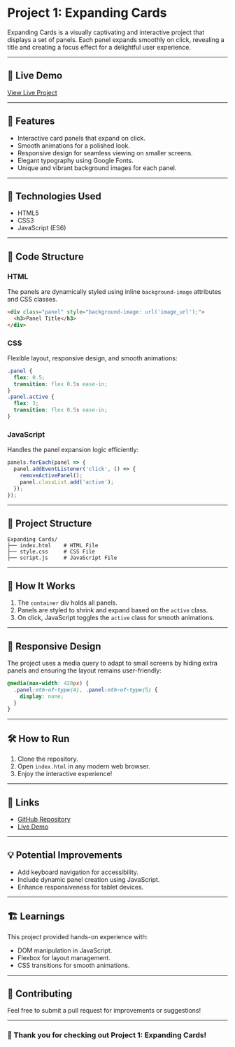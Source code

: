# Project 1: Expanding Cards

Expanding Cards is a visually captivating and interactive project that displays a set of panels. Each panel expands smoothly on click, revealing a title and creating a focus effect for a delightful user experience.

---

## 🎨 **Live Demo**
[View Live Project](https://bloivating-major.github.io/50-Projects-Using-HTML-CSS-JS/02%20Day%201%20Expanding%20Cards/index.html) 

---

## 🌟 **Features**
- Interactive card panels that expand on click.
- Smooth animations for a polished look.
- Responsive design for seamless viewing on smaller screens.
- Elegant typography using Google Fonts.
- Unique and vibrant background images for each panel.

---

## 🚀 **Technologies Used**
- HTML5
- CSS3
- JavaScript (ES6)

---

## 📜 **Code Structure**
### HTML
The panels are dynamically styled using inline `background-image` attributes and CSS classes.
```html
<div class="panel" style="background-image: url('image_url');">
  <h3>Panel Title</h3>
</div>
```

### CSS
Flexible layout, responsive design, and smooth animations:
```css
.panel {
  flex: 0.5;
  transition: flex 0.5s ease-in;
}
.panel.active {
  flex: 3;
  transition: flex 0.5s ease-in;
}
```

### JavaScript
Handles the panel expansion logic efficiently:
```javascript
panels.forEach(panel => {
  panel.addEventListener('click', () => {
    removeActivePanel();
    panel.classList.add('active');
  });
});
```

---

## 📂 **Project Structure**
```
Expanding Cards/
├── index.html    # HTML File
├── style.css     # CSS File
├── script.js     # JavaScript File
```

---

## 📖 **How It Works**
1. The `container` div holds all panels.
2. Panels are styled to shrink and expand based on the `active` class.
3. On click, JavaScript toggles the `active` class for smooth animations.

---

## 📱 **Responsive Design**
The project uses a media query to adapt to small screens by hiding extra panels and ensuring the layout remains user-friendly:
```css
@media(max-width: 420px) {
  .panel:nth-of-type(4), .panel:nth-of-type(5) {
    display: none;
  }
}
```

---

## 🛠️ **How to Run**
1. Clone the repository.
2. Open `index.html` in any modern web browser.
3. Enjoy the interactive experience!

---

## 🔗 **Links**
- [GitHub Repository](https://github.com/Bloivating-Major/50-Projects-Using-HTML-CSS-JS) 
- [Live Demo](https://bloivating-major.github.io/50-Projects-Using-HTML-CSS-JS/02%20Day%201%20Expanding%20Cards/index.html) 

---

## 💡 **Potential Improvements**
- Add keyboard navigation for accessibility.
- Include dynamic panel creation using JavaScript.
- Enhance responsiveness for tablet devices.

---

## 🏗️ **Learnings**
This project provided hands-on experience with:
- DOM manipulation in JavaScript.
- Flexbox for layout management.
- CSS transitions for smooth animations.

---

## 🤝 **Contributing**
Feel free to submit a pull request for improvements or suggestions!

---

### 🙌 Thank you for checking out Project 1: Expanding Cards!

